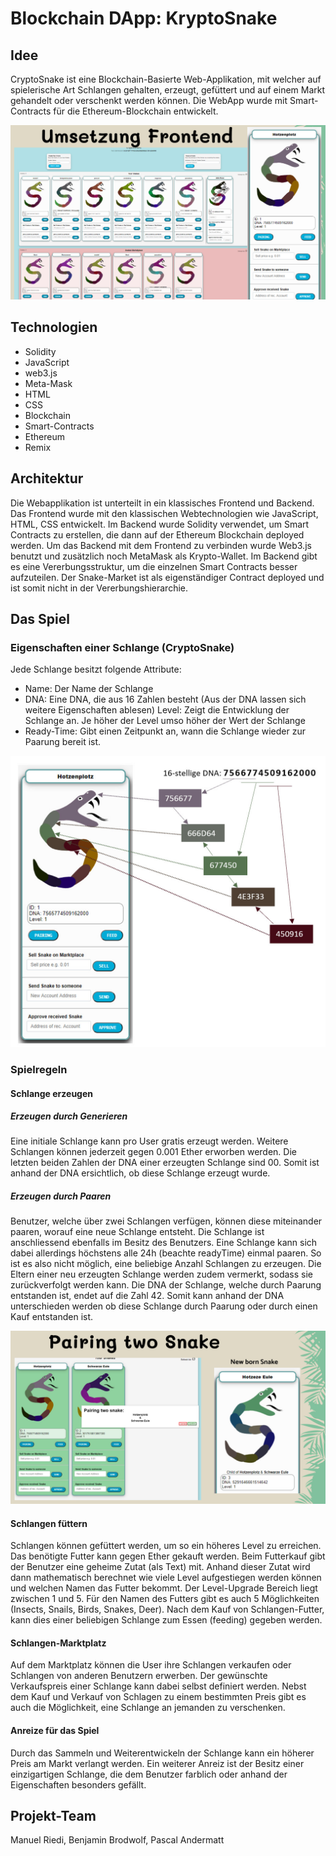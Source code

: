 # Blockchain DApp: KryptoSnake

## Idee 
CryptoSnake ist eine Blockchain-Basierte Web-Applikation, mit welcher auf spielerische Art Schlangen gehalten, erzeugt, gefüttert und auf einem Markt gehandelt oder verschenkt werden können. Die WebApp wurde mit Smart-Contracts für die Ethereum-Blockchain entwickelt.

![paaren](./Frontend.jpg)

## Technologien
- Solidity
- JavaScript
- web3.js
- Meta-Mask
- HTML
- CSS
- Blockchain
- Smart-Contracts
- Ethereum
- Remix

## Architektur 
Die Webapplikation ist unterteilt in ein klassisches Frontend und Backend. Das Frontend wurde mit den klassischen Webtechnologien wie JavaScript, HTML, CSS entwickelt. Im Backend wurde Solidity verwendet, um Smart Contracts zu erstellen, die dann auf der Ethereum Blockchain deployed werden. Um das Backend mit dem Frontend zu verbinden wurde Web3.js benutzt und zusätzlich noch MetaMask als Krypto-Wallet. Im Backend gibt es eine Vererbungsstruktur, um die einzelnen Smart Contracts besser aufzuteilen. Der Snake-Market ist als eigenständiger Contract deployed und ist somit nicht in der
Vererbungshierarchie.

## Das Spiel
### Eigenschaften einer Schlange (CryptoSnake) 
Jede Schlange besitzt folgende Attribute:
- Name: Der Name der Schlange 
- DNA: Eine DNA, die aus 16 Zahlen besteht (Aus der DNA lassen sich weitere Eigenschaften ablesen)
  Level: Zeigt die Entwicklung der Schlange an. Je höher der Level umso höher der Wert der Schlange
- Ready-Time: Gibt einen Zeitpunkt an, wann die Schlange wieder zur Paarung bereit ist. 

![paaren](./dna.jpg)

### Spielregeln
#### Schlange erzeugen 

##### Erzeugen durch Generieren 
Eine initiale Schlange kann pro User gratis erzeugt werden. Weitere Schlangen können jederzeit gegen 0.001 Ether erworben werden. Die letzten beiden Zahlen der DNA einer erzeugten Schlange sind 00. Somit ist anhand der DNA ersichtlich, ob diese Schlange erzeugt wurde.

##### Erzeugen durch Paaren 
Benutzer, welche über zwei Schlangen verfügen, können diese miteinander paaren, worauf eine neue Schlange entsteht. Die Schlange ist anschliessend ebenfalls im Besitz des Benutzers. Eine Schlange kann sich dabei allerdings höchstens alle 24h (beachte readyTime) einmal paaren. So ist es also nicht möglich, eine beliebige Anzahl Schlangen zu erzeugen. Die Eltern einer neu erzeugten Schlange werden zudem vermerkt, sodass sie zurückverfolgt werden kann. Die DNA der Schlange, welche durch Paarung entstanden ist, endet auf die Zahl 42. Somit kann anhand der DNA unterschieden werden ob diese Schlange durch Paarung oder durch einen Kauf entstanden ist.

![paaren](./paaren.jpg)

#### Schlangen füttern
Schlangen können gefüttert werden, um so ein höheres Level zu erreichen. Das benötigte Futter kann gegen Ether gekauft werden. Beim Futterkauf gibt der Benutzer eine geheime Zutat (als Text) mit. Anhand dieser Zutat wird dann mathematisch berechnet wie viele Level aufgestiegen werden können und welchen Namen das Futter bekommt. Der Level-Upgrade Bereich liegt zwischen 1 und 5. Für den Namen des Futters gibt es auch 5 Möglichkeiten (Insects, Snails, Birds, Snakes, Deer). Nach dem Kauf von Schlangen-Futter, kann dies einer beliebigen Schlange zum Essen (feeding)
gegeben werden.

#### Schlangen-Marktplatz
Auf dem Marktplatz können die User ihre Schlangen verkaufen oder Schlangen von anderen Benutzern erwerben. Der gewünschte Verkaufspreis einer Schlange kann dabei selbst definiert werden. Nebst dem Kauf und Verkauf von Schlagen zu einem bestimmten Preis gibt es auch die Möglichkeit, eine Schlange
an jemanden zu verschenken.

#### Anreize für das Spiel 
Durch das Sammeln und Weiterentwickeln der Schlange kann ein höherer Preis am Markt verlangt werden. Ein weiterer Anreiz ist der Besitz einer einzigartigen Schlange, die dem Benutzer farblich oder
anhand der Eigenschaften besonders gefällt.

## Projekt-Team
Manuel Riedi, Benjamin Brodwolf, Pascal Andermatt

